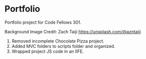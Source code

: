 # Portfolio

Portfolio project for Code Fellows 301.

Background Image Credit: Zach Taiji https://unsplash.com/@azntaiji

1. Removed incomplete Chocolate Pizza project.
2. Added MVC folders to scripts folder and organized.
3. Wrapped project JS code in an IIFE.
